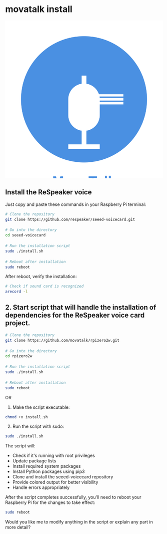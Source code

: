 # movatalk install

![movatalk.svg](movatalk.svg)



## Install the ReSpeaker voice 

Just copy and paste these commands in your Raspberry Pi terminal:

```bash
# Clone the repository
git clone https://github.com/respeaker/seeed-voicecard.git

# Go into the directory
cd seeed-voicecard

# Run the installation script
sudo ./install.sh

# Reboot after installation
sudo reboot
```


After reboot, verify the installation:
```bash
# Check if sound card is recognized
arecord -l
```


## 2. Start script that will handle the installation of dependencies for the ReSpeaker voice card project. 


```bash
# Clone the repository
git clone https://github.com/movatalk/rpizero2w.git

# Go into the directory
cd rpizero2w

# Run the installation script
sudo ./install.sh

# Reboot after installation
sudo reboot
```



OR


1. Make the script executable:
```bash
chmod +x install.sh
```

2. Run the script with sudo:
```bash
sudo ./install.sh
```

The script will:
- Check if it's running with root privileges
- Update package lists
- Install required system packages
- Install Python packages using pip3
- Clone and install the seeed-voicecard repository
- Provide colored output for better visibility
- Handle errors appropriately

After the script completes successfully, you'll need to reboot your Raspberry Pi for the changes to take effect:
```bash
sudo reboot
```

Would you like me to modify anything in the script or explain any part in more detail?
